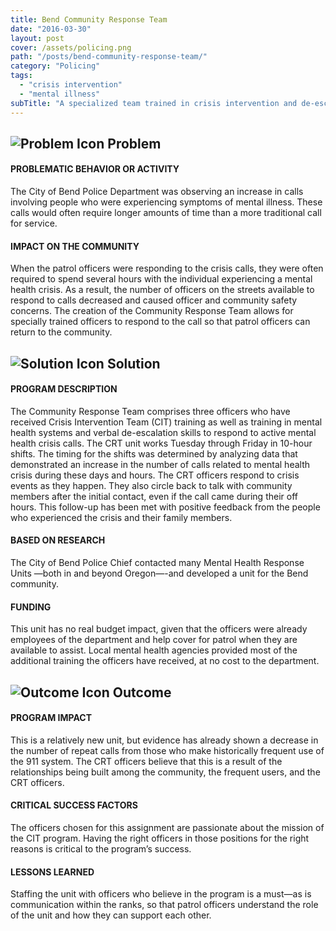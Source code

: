 ```yaml
---
title: Bend Community Response Team
date: "2016-03-30"
layout: post
cover: /assets/policing.png
path: "/posts/bend-community-response-team/"
category: "Policing"
tags:
  - "crisis intervention"
  - "mental illness"
subTitle: "A specialized team trained in crisis intervention and de-escalation respond to crisis events as they occur as well as provide follow-up support."
---
```

## ![Problem Icon](https://github.com/google/material-design-icons/raw/master/alert/1x_web/ic_error_outline_black_48dp.png "Problem") Problem

#### PROBLEMATIC BEHAVIOR OR ACTIVITY

The City of Bend Police Department was observing an increase in calls involving people who were experiencing symptoms of mental illness. These calls would often require longer amounts of time than a more traditional call for service.

#### IMPACT ON THE COMMUNITY

When the patrol officers were responding to the crisis calls, they were often required to spend several hours with the individual experiencing a mental health crisis. As a result, the number of officers on the streets available to respond to calls decreased and caused officer and community safety concerns. The creation of the Community Response Team allows for specially trained officers to respond to the call so that patrol officers can return to the community.

## ![Solution Icon](https://github.com/google/material-design-icons/raw/master/action/1x_web/ic_lightbulb_outline_black_48dp.png "Solution") Solution

#### PROGRAM DESCRIPTION

The Community Response Team comprises three officers who have received Crisis Intervention Team (CIT) training as well as training in mental health systems and verbal de-escalation skills to respond to active mental health crisis calls. The CRT unit works Tuesday through Friday in 10-hour shifts. The timing for the shifts was determined by analyzing data that demonstrated an increase in the number of calls related to mental health crisis during these days and hours. The CRT officers respond to crisis events as they happen. They also circle back to talk with community members after the initial contact, even if the call came during their off hours. This follow-up has been met with positive feedback from the people who experienced the crisis and their family members.

#### BASED ON RESEARCH

The City of Bend Police Chief contacted many Mental Health Response Units —both in and beyond Oregon—-and developed a unit for the Bend community.

#### FUNDING

This unit has no real budget impact, given that the officers were already employees of the department and help cover for patrol when they are available to assist. Local mental health agencies provided most of the additional training the officers have received, at no cost to the department.

## ![Outcome Icon](https://github.com/google/material-design-icons/raw/master/action/1x_web/ic_view_list_black_48dp.png "Outcome") Outcome

#### PROGRAM IMPACT

This is a relatively new unit, but evidence has already shown a decrease in the number of repeat calls from those who make historically frequent use of the 911 system. The CRT officers believe that this is a result of the relationships being built among the community, the frequent users, and the CRT officers.

#### CRITICAL SUCCESS FACTORS

The officers chosen for this assignment are passionate about the mission of the CIT program. Having the right officers in those positions for the right reasons is critical to the program’s success.

#### LESSONS LEARNED

Staffing the unit with officers who believe in the program is a must—as is communication within the ranks, so that patrol officers understand the role of the unit and how they can support each other.
